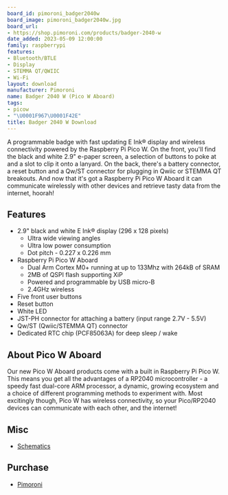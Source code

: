 ```yaml
---
board_id: pimoroni_badger2040w
board_image: pimoroni_badger2040w.jpg
board_url:
- https://shop.pimoroni.com/products/badger-2040-w
date_added: 2023-05-09 12:00:00
family: raspberrypi
features:
- Bluetooth/BTLE
- Display
- STEMMA QT/QWIIC
- Wi-Fi
layout: download
manufacturer: Pimoroni
name: Badger 2040 W (Pico W Aboard)
tags:
- picow
- "\U0001F967\U0001F42E"
title: Badger 2040 W Download
---
```


A programmable badge with fast updating E Ink® display and wireless connectivity powered by the Raspberry Pi Pico W. On the front, you'll find the black and white 2.9" e-paper screen, a selection of buttons to poke at and a slot to clip it onto a lanyard. On the back, there's a battery connector, a reset button and a Qw/ST connector for plugging in Qwiic or STEMMA QT breakouts. And now that it's got a Raspberry Pi Pico W Aboard it can communicate wirelessly with other devices and retrieve tasty data from the internet, hoorah!

## Features

* 2.9" black and white E Ink® display (296 x 128 pixels)
  * Ultra wide viewing angles
  * Ultra low power consumption
  * Dot pitch - 0.227 x 0.226 mm
* Raspberry Pi Pico W Aboard
  * Dual Arm Cortex M0+ running at up to 133Mhz with 264kB of SRAM
  * 2MB of QSPI flash supporting XiP
  * Powered and programmable by USB micro-B
  * 2.4GHz wireless
* Five front user buttons
* Reset button
* White LED
* JST-PH connector for attaching a battery (input range 2.7V - 5.5V)
* Qw/ST (Qwiic/STEMMA QT) connector
* Dedicated RTC chip (PCF85063A) for deep sleep / wake

## About Pico W Aboard

Our new Pico W Aboard products come with a built in Raspberry Pi Pico W. This means you get all the advantages of a RP2040 microcontroller - a speedy fast dual-core ARM processor, a dynamic, growing ecosystem and a choice of different programming methods to experiment with. Most excitingly though, Pico W has wireless connectivity, so your Pico/RP2040 devices can communicate with each other, and the internet!

## Misc

* [Schematics](https://cdn.shopify.com/s/files/1/0174/1800/files/badger_w_schematic.pdf?v=1675859004)

## Purchase

* [Pimoroni](https://shop.pimoroni.com/products/badger-2040-w)
